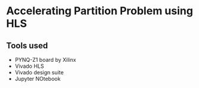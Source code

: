 # Accelerating Partition Problem using HLS

## Tools used
* PYNQ-Z1 board by Xilinx
* Vivado HLS
* Vivado design suite
* Jupyter NOtebook



